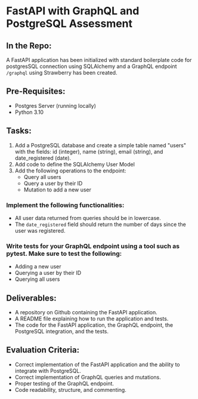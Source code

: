 # FastAPI with GraphQL and PostgreSQL Assessment

## In the Repo:
A FastAPI application has been initialized with standard boilerplate code for postgresSQL connection using SQLAlchemy and a GraphQL endpoint `/graphql` using Strawberry has been created.

## Pre-Requisites:
- Postgres Server (running locally)
- Python 3.10

## Tasks:
1. Add a PostgreSQL database and create a simple table named "users" with the fields: id (integer), name (string), email (string), and date_registered (date).
2. Add code to define the SQLAlchemy User Model 
3. Add the following operations to the endpoint:
   - Query all users
   - Query a user by their ID
   - Mutation to add a new user

### Implement the following functionalities:
- All user data returned from queries should be in lowercase.
- The `date_registered` field should return the number of days since the user was registered.

### Write tests for your GraphQL endpoint using a tool such as pytest. Make sure to test the following:
- Adding a new user
- Querying a user by their ID
- Querying all users

## Deliverables:
- A repository on Github containing the FastAPI application.
- A README file explaining how to run the application and tests.
- The code for the FastAPI application, the GraphQL endpoint, the PostgreSQL integration, and the tests.

## Evaluation Criteria:
- Correct implementation of the FastAPI application and the ability to integrate with PostgreSQL.
- Correct implementation of GraphQL queries and mutations.
- Proper testing of the GraphQL endpoint.
- Code readability, structure, and commenting.
